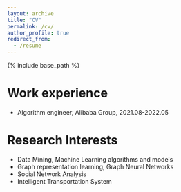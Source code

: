```yaml
---
layout: archive
title: "CV"
permalink: /cv/
author_profile: true
redirect_from:
  - /resume
---
```


{% include base_path %}

Work experience
======
- Algorithm engineer, Alibaba Group, 2021.08-2022.05
  
Research Interests
======

- Data Mining,  Machine Learning algorithms and models
- Graph representation learning, Graph Neural Networks
- Social Network Analysis
- Intelligent Transportation System

